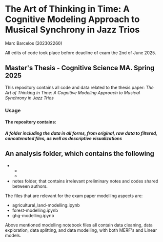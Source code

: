 # The Art of Thinking in Time: A Cognitive Modeling Approach to Musical Synchrony in Jazz Trios
Marc Barcelos (202302260)

All edits of code took place before deadline of exam the 2nd of June 2025. 

## Master's Thesis - Cognitive Science MA. Spring 2025 
This repository contains all code and data related to the thesis paper: *The Art of Thinking in Time: A Cognitive Modeling Approach to Musical Synchrony in Jazz Trios*

### Usage
#### The repository contains: 
##### A folder including the data in all forms, from original, raw data to filtered, concatenated files, as well as descriptive visualizations
An analysis folder, which contains the following
-
-
    -
    -
- notes folder, that contains irrelevant preliminary notes and codes shared between authors. 

The files that are relevant for the exam paper modelling aspects are: 
- agricultural_land-modelling.ipynb
- forest-modelling.ipynb
- ghg-modelling.ipynb

Above mentioned modelling notebook files all contain data cleaning, data exploration, data splitting, and data modelling, with both MERF's and Linear models.

